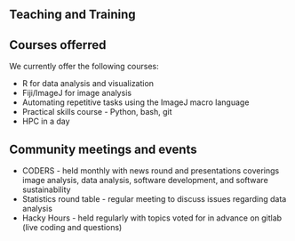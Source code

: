 ## Teaching and Training

## Courses offerred
We currently offer the following courses:

* R for data analysis and visualization
* Fiji/ImageJ for image analysis
* Automating repetitive tasks using the ImageJ macro language
* Practical skills course - Python, bash, git
* HPC in a day 

## Community meetings and events

* CODERS - held monthly with news round and presentations coverings image analysis, data analysis, software development, and software sustainability
* Statistics round table - regular meeting to discuss issues regarding data analysis
* Hacky Hours - held regularly with topics voted for in advance on gitlab (live coding and questions)
